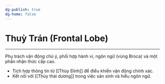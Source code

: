```yaml
---
dg-publish: true
dg-home: false
---
```

# Thuỳ Trán (Frontal Lobe)
---

Phụ trách vận động chủ ý, phối hợp hành vi, ngôn ngữ (vùng Broca) và một phần nhận thức cấp cao.

- Tích hợp thông tin từ [[Thùy Đỉnh]] để điều khiển vận động chính xác.
- Kết nối với [[Thùy thái dương]] trong việc sản sinh và hiểu ngôn ngữ.

